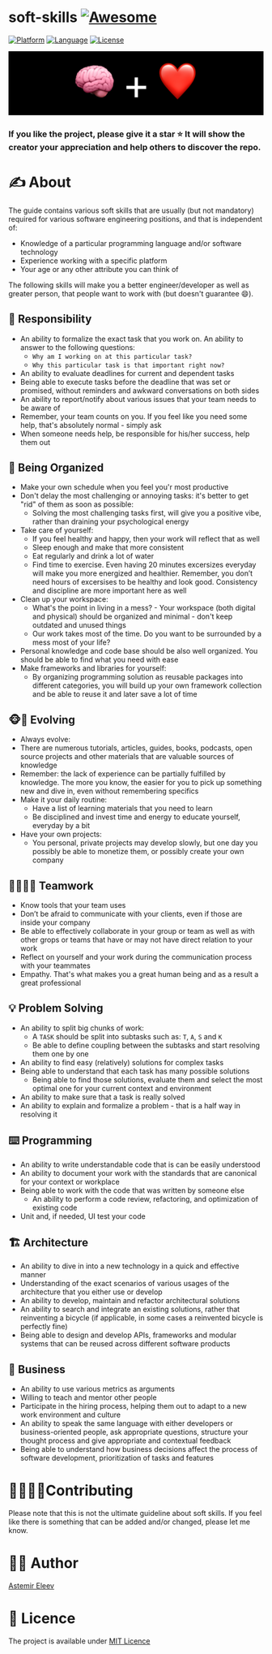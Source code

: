 # soft-skills [![Awesome](https://cdn.rawgit.com/sindresorhus/awesome/d7305f38d29fed78fa85652e3a63e154dd8e8829/media/badge.svg)](https://github.com/sindresorhus/awesome)

[![Platform](https://img.shields.io/badge/platform-any-yellow.svg)]()
[![Language](https://img.shields.io/badge/language-any-orange.svg)]()
[![License](https://img.shields.io/badge/license-MIT-blue.svg)]()

![](cover.png)

### If you like the project, please give it a star ⭐ It will show the creator your appreciation and help others to discover the repo.

# ✍️ About
The guide contains various soft skills that are usually (but not mandatory) required for various software engineering positions, and that is independent of:

- Knowledge of a particular programming language and/or software technology 
- Experience working with a specific platform
- Your age or any other attribute you can think of

The following skills will make you a better engineer/developer as well as greater person, that people want to work with (but doesn't guarantee 😄).

## 💪 Responsibility 
- An ability to formalize the exact task that you work on. An ability to answer to the following questions:
  - `Why am I working on at this particular task?`
  - `Why this particular task is that important right now?`
- An ability to evaluate deadlines for current and dependent tasks
 - Being able to execute tasks before the deadline that was set or promised, without reminders and awkward conversations on both sides
- An ability to report/notify about various issues that your team needs to be aware of
- Remember, your team counts on you. If you feel like you need some help, that's absolutely normal - simply ask
- When someone needs help, be responsible for his/her success, help them out

## 🍱 Being Organized
- Make your own schedule when you feel you'r most productive
- Don't delay the most challenging or annoying tasks: it's better to get "rid" of them as soon as possible:
  - Solving the most challenging tasks first, will give you a positive vibe, rather than draining your psychological energy
- Take care of yourself:
  - If you feel healthy and happy, then your work will reflect that as well 
  - Sleep enough and make that more consistent
  - Eat regularly and drink a lot of water
  - Find time to exercise. Even having 20 minutes excersizes everyday will make you more energized and healthier. Remember, you don’t need hours of excersises to be healthy and look good. Consistency and discipline are more important here as well
- Clean up your workspace:
  - What's the point in living in a mess? - Your workspace (both digital and physical) should be organized and minimal - don't keep outdated and unused things
  - Our work takes most of the time. Do you want to be surrounded by a mess most of your life?
- Personal knowledge and code base should be also well organized. You should be able to find what you need with ease
- Make frameworks and libraries for yourself:
  - By organizing programming solution as reusable packages into different categories, you will build up your own framework collection and be able to reuse it and later save a lot of time

## 🐵👶 Evolving
- Always evolve:
 - There are numerous tutorials, articles, guides, books, podcasts, open source projects and other materials that are valuable sources of knowledge
 - Remember: the lack of experience can be partially fulfilled by knowledge. The more you know, the easier for you to pick up something new and dive in, even without remembering specifics
- Make it your daily routine:
  - Have a list of learning materials that you need to learn 
  - Be disciplined and invest time and energy to educate yourself, everyday by a bit
- Have your own projects:
  - You personal, private projects may develop slowly, but one day you possibly be able to monetize them, or possibly create your own company

## 🦹‍♂️🦹‍♀️ Teamwork
- Know tools that your team uses
- Don’t be afraid to communicate with your clients, even if those are inside your company
- Be able to effectively collaborate in your group or team as well as with other grops or teams that have or may not have direct relation to your work 
- Reflect on yourself and your work during the communication process with your teammates
- Empathy. That's what makes you a great human being and as a result a great professional

## 💡 Problem Solving
- An ability to split big chunks of work:
  - A `TASK` should be split into subtasks such as: `T`, `A`, `S` and `K`
  - Be able to define coupling between the subtasks and start resolving them one by one 
- An ability to find easy (relatively) solutions for complex tasks
- Being able to understand that each task has many possible solutions
    - Being able to find those solutions, evaluate them and select the most optimal one for your current context and environment
- An ability to make sure that a task is really solved
- An ability to explain and formalize a problem - that is a half way in resolving it

## ⌨️ Programming
- An ability to write understandable code that is can be easily understood
- An ability to document your work with the standards that are canonical for your context or workplace
- Being able to work with the code that was written by someone else
    - An ability to perform a code review, refactoring, and optimization of existing code
- Unit and, if needed, UI test your code

## 🏗 Architecture
- An ability to dive in into a new technology in a quick and effective manner
- Understanding of the exact scenarios of various usages of the architecture that you either use or develop
- An ability to develop, maintain and refactor architectural solutions
- An ability to search and integrate an existing solutions, rather that reinventing a bicycle (if applicable, in some cases a reinvented bicycle is perfectly fine)
- Being able to design and develop APIs, frameworks and modular systems that can be reused across different software products 

## 💼 Business
- An ability to use various metrics as arguments
- Willing to teach and mentor other people
- Participate in the hiring process, helping them out to adapt to a new work environment and culture
- An ability to speak the same language with either developers or business-oriented people, ask appropriate questions, structure your thought process and give appropriate and contextual feedback
- Being able to understand how business decisions affect the process of software development, prioritization of tasks and features

# 🙋‍♂️🙋‍♀️Contributing
Please note that this is not the ultimate guideline about soft skills. If you feel like there is something that can be added and/or changed, please let me know.

# 👨‍💻 Author
[Astemir Eleev](https://github.com/jVirus)

# 🔖 Licence 
The project is available under [MIT Licence](https://github.com/jVirus/soft-skills/blob/master/LICENSE)
